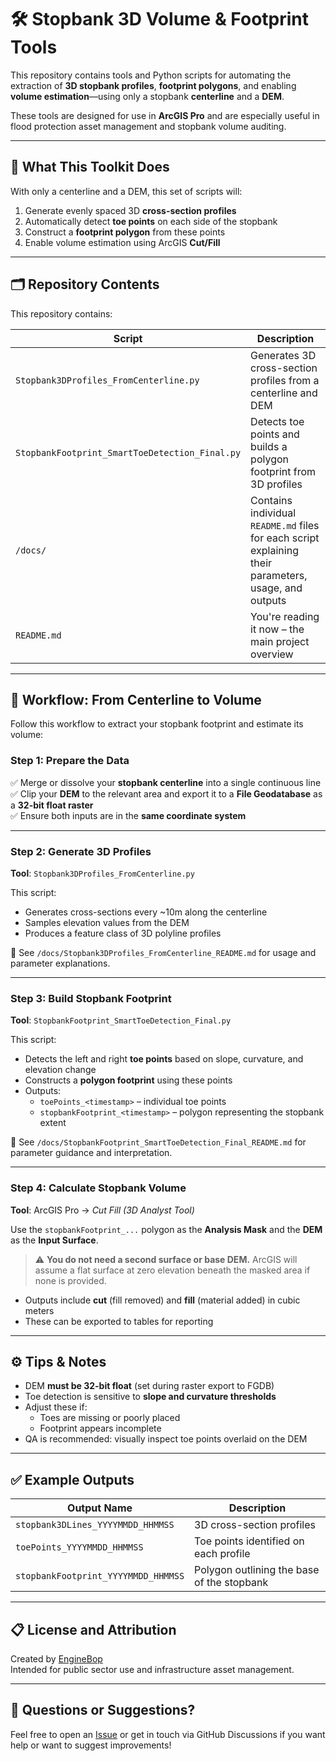 
# 🛠️ Stopbank 3D Volume & Footprint Tools

This repository contains tools and Python scripts for automating the extraction of **3D stopbank profiles**, **footprint polygons**, and enabling **volume estimation**—using only a stopbank **centerline** and a **DEM**.

These tools are designed for use in **ArcGIS Pro** and are especially useful in flood protection asset management and stopbank volume auditing.

---

## 🚀 What This Toolkit Does

With only a centerline and a DEM, this set of scripts will:

1. Generate evenly spaced 3D **cross-section profiles**
2. Automatically detect **toe points** on each side of the stopbank
3. Construct a **footprint polygon** from these points
4. Enable volume estimation using ArcGIS **Cut/Fill**

---

## 🗂️ Repository Contents

This repository contains:

| Script | Description |
|--------|-------------|
| `Stopbank3DProfiles_FromCenterline.py` | Generates 3D cross-section profiles from a centerline and DEM |
| `StopbankFootprint_SmartToeDetection_Final.py` | Detects toe points and builds a polygon footprint from 3D profiles |
| `/docs/` | Contains individual `README.md` files for each script explaining their parameters, usage, and outputs |
| `README.md` | You're reading it now – the main project overview |

---

## 🔄 Workflow: From Centerline to Volume

Follow this workflow to extract your stopbank footprint and estimate its volume:

### Step 1: Prepare the Data

✅ Merge or dissolve your **stopbank centerline** into a single continuous line  
✅ Clip your **DEM** to the relevant area and export it to a **File Geodatabase** as a **32-bit float raster**  
✅ Ensure both inputs are in the **same coordinate system**

---

### Step 2: Generate 3D Profiles  
**Tool**: `Stopbank3DProfiles_FromCenterline.py`

This script:
- Generates cross-sections every ~10m along the centerline
- Samples elevation values from the DEM
- Produces a feature class of 3D polyline profiles

📄 See `/docs/Stopbank3DProfiles_FromCenterline_README.md` for usage and parameter explanations.

---

### Step 3: Build Stopbank Footprint  
**Tool**: `StopbankFootprint_SmartToeDetection_Final.py`

This script:
- Detects the left and right **toe points** based on slope, curvature, and elevation change
- Constructs a **polygon footprint** using these points
- Outputs:
  - `toePoints_<timestamp>` – individual toe points
  - `stopbankFootprint_<timestamp>` – polygon representing the stopbank extent

📄 See `/docs/StopbankFootprint_SmartToeDetection_Final_README.md` for parameter guidance and interpretation.

---

### Step 4: Calculate Stopbank Volume  
**Tool**: ArcGIS Pro → *Cut Fill (3D Analyst Tool)*

Use the `stopbankFootprint_...` polygon as the **Analysis Mask** and the **DEM** as the **Input Surface**.

> ⚠️ **You do not need a second surface or base DEM.** ArcGIS will assume a flat surface at zero elevation beneath the masked area if none is provided.

- Outputs include **cut** (fill removed) and **fill** (material added) in cubic meters
- These can be exported to tables for reporting

---

## ⚙️ Tips & Notes

- DEM **must be 32-bit float** (set during raster export to FGDB)
- Toe detection is sensitive to **slope and curvature thresholds**
- Adjust these if:
  - Toes are missing or poorly placed
  - Footprint appears incomplete
- QA is recommended: visually inspect toe points overlaid on the DEM

---

## ✅ Example Outputs

| Output Name | Description |
|-------------|-------------|
| `stopbank3DLines_YYYYMMDD_HHMMSS` | 3D cross-section profiles |
| `toePoints_YYYYMMDD_HHMMSS` | Toe points identified on each profile |
| `stopbankFootprint_YYYYMMDD_HHMMSS` | Polygon outlining the base of the stopbank |

---

## 📋 License and Attribution

Created by [EngineBop](https://github.com/EngineBop)  
Intended for public sector use and infrastructure asset management.

---

## 💬 Questions or Suggestions?

Feel free to open an [Issue](https://github.com/EngineBop/Stopbank3dVolumesAnalysis/issues) or get in touch via GitHub Discussions if you want help or want to suggest improvements!
